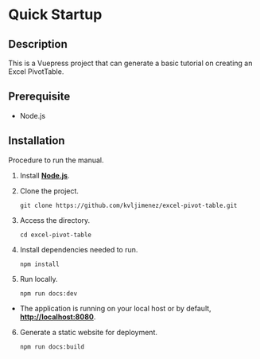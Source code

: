 # Quick Startup

## Description

This is a Vuepress project that can generate a basic tutorial on creating an Excel PivotTable.

## Prerequisite

- Node.js 

## Installation

Procedure to run the manual.

1. Install [**Node.js**](https://nodejs.org/download/release/v16.20.2/node-v16.20.2-win-x86.zip).

2. Clone the project.
    ```
    git clone https://github.com/kvljimenez/excel-pivot-table.git
    ```

3. Access the directory.
    ```
    cd excel-pivot-table

4. Install dependencies needed to run.
    ```
    npm install
    ```

5. Run locally.

    ```
    npm run docs:dev
    ```
- The application is running on your local host or by default, 
[**http://localhost:8080**](http://localhost:8080).
    
6. Generate a static website for deployment.
    ```
    npm run docs:build
    ```



